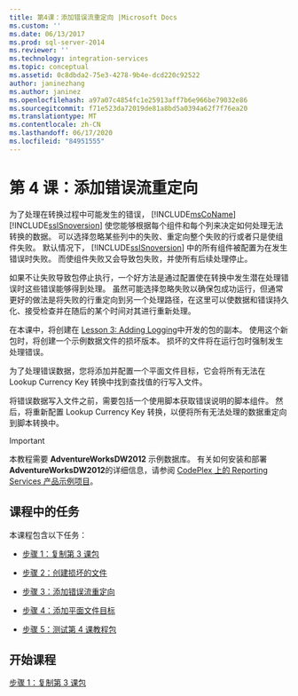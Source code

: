 ```yaml
---
title: 第4课：添加错误流重定向 |Microsoft Docs
ms.custom: ''
ms.date: 06/13/2017
ms.prod: sql-server-2014
ms.reviewer: ''
ms.technology: integration-services
ms.topic: conceptual
ms.assetid: 0c8dbda2-75e3-4278-9b4e-dcd220c92522
author: janinezhang
ms.author: janinez
ms.openlocfilehash: a97a07c4854fc1e25913aff7b6e966be79032e86
ms.sourcegitcommit: f71e523da72019de81a8bd5a0394a62f7f76ea20
ms.translationtype: MT
ms.contentlocale: zh-CN
ms.lasthandoff: 06/17/2020
ms.locfileid: "84951555"
---
```

# <a name="lesson-4-adding-error-flow-redirection"></a>第 4 课：添加错误流重定向
  为了处理在转换过程中可能发生的错误， [!INCLUDE[msCoName](../includes/msconame-md.md)] [!INCLUDE[ssISnoversion](../includes/ssisnoversion-md.md)] 使您能够根据每个组件和每个列来决定如何处理无法转换的数据。 可以选择忽略某些列中的失败、重定向整个失败的行或者只是使组件失败。 默认情况下， [!INCLUDE[ssISnoversion](../includes/ssisnoversion-md.md)] 中的所有组件被配置为在发生错误时失败。 而使组件失败又会导致包失败，并使所有后续处理停止。  
  
 如果不让失败导致包停止执行，一个好方法是通过配置使在转换中发生潜在处理错误时这些错误能够得到处理。 虽然可能选择忽略失败以确保包成功运行，但通常更好的做法是将失败的行重定向到另一个处理路径，在这里可以使数据和错误持久化、接受检查并在随后的某个时间对其进行重新处理。  
  
 在本课中，将创建在 [Lesson 3: Adding Logging](lesson-3-add-logging-with-ssis.md)中开发的包的副本。 使用这个新包时，将创建一个示例数据文件的损坏版本。 损坏的文件将在运行包时强制发生处理错误。  
  
 为了处理错误数据，您将添加并配置一个平面文件目标，它会将所有无法在 Lookup Currency Key 转换中找到查找值的行写入文件。  
  
 将错误数据写入文件之前，需要包括一个使用脚本获取错误说明的脚本组件。 然后，将重新配置 Lookup Currency Key 转换，以便将所有无法处理的数据重定向到脚本转换中。  
  
> [!IMPORTANT]  
>  本教程需要 **AdventureWorksDW2012** 示例数据库。 有关如何安装和部署 **AdventureWorksDW2012**的详细信息，请参阅 [CodePlex 上的 Reporting Services 产品示例项目](https://go.microsoft.com/fwlink/p/?LinkId=526910)。  
  
## <a name="tasks-in-lesson"></a>课程中的任务  
 本课程包含以下任务：  
  
-   [步骤 1：复制第 3 课包](lesson-4-1-copying-the-lesson-3-package.md)  
  
-   [步骤 2：创建损坏的文件](lesson-4-2-creating-a-corrupted-file.md)  
  
-   [步骤 3：添加错误流重定向](lesson-4-3-adding-error-flow-redirection.md)  
  
-   [步骤 4：添加平面文件目标](lesson-4-4-adding-a-flat-file-destination.md)  
  
-   [步骤 5：测试第 4 课教程包](lesson-4-5-testing-the-lesson-4-tutorial-package.md)  
  
## <a name="start-the-lesson"></a>开始课程  
 [步骤 1：复制第 3 课包](lesson-4-1-copying-the-lesson-3-package.md)  
  
  
